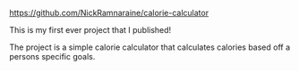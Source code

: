 https://github.com/NickRamnaraine/calorie-calculator

This is my first ever project that I published! 

The project is a simple calorie calculator that calculates calories based off a persons specific goals.
